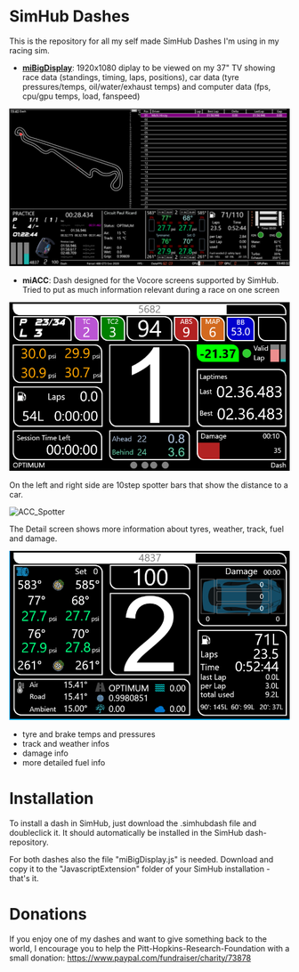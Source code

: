 # SimHub Dashes

This is the repository for all my self made SimHub Dashes I'm using in my racing sim.

* [**miBigDisplay**](miBigDisplay.md): 1920x1080 diplay to be viewed on my 37" TV showing race data (standings, timing, laps, positions), car data (tyre pressures/temps, oil/water/exhaust temps) and computer data (fps, cpu/gpu temps, load, fanspeed)

![Big Display](pics/miBigDisplay.png)

* **miACC**: Dash designed for the Vocore screens supported by SimHub. Tried to put as much information relevant during a race on one screen

![ACC Display](pics/miACCDisplay.png)

On the left and right side are 10step spotter bars that show the distance to a car.

![ACC_Spotter](pics/miACCDashSpotterinfo.png)

The Detail screen shows more information about tyres, weather, track, fuel and damage.

![ACC_Details1](pics/miACCDashDetail1.png)

- tyre and brake temps and pressures
- track and weather infos
- damage info
- more detailed fuel info

# Installation

To install a dash in SimHub, just download the .simhubdash file and doubleclick it. It should automatically be installed in the SimHub dash-repository.

For both dashes also the file "miBigDisplay.js" is needed. Download and copy it to the "JavascriptExtension" folder of your SimHub installation - that's it.

# Donations

If you enjoy one of my dashes and want to give something back to the world, I encourage you to help the Pitt-Hopkins-Research-Foundation with a small donation:
https://www.paypal.com/fundraiser/charity/73878
